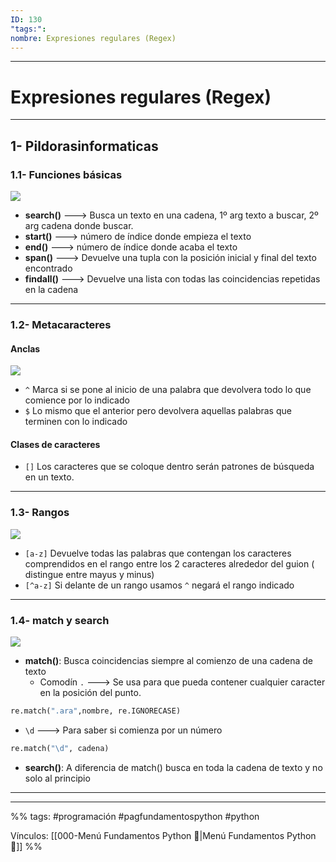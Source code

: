 ```yaml
---
ID: 130
"tags:": 
nombre: Expresiones regulares (Regex)
---
```

___
# Expresiones regulares (Regex)
___
## 1- Pildorasinformaticas 
### 1.1- Funciones básicas
![](https://www.youtube.com/watch?v=qpwn3gRtxCo)

- **search()** ---> Busca un texto en una cadena, 1º arg texto a buscar, 2º arg cadena donde buscar.
- **start()** ---> número de índice donde empieza el texto
- **end()**   ---> número de índice donde acaba el texto
- **span()** ---> Devuelve una tupla con la posición inicial y final del texto encontrado
- **findall()** ---> Devuelve una lista con todas las coincidencias repetidas en la cadena

___
### 1.2- Metacaracteres
#### Anclas

![](https://www.youtube.com/watch?v=V8316ao08tQ)

- ``^`` Marca si se pone al inicio de una palabra que devolvera todo lo que comience por lo indicado
- ``$`` Lo mismo que el anterior pero devolvera aquellas palabras que terminen con lo indicado

#### Clases de caracteres
- ``[]`` Los caracteres que se coloque dentro serán patrones de búsqueda en un texto.

___
### 1.3- Rangos
![](https://www.youtube.com/watch?v=Q4vXCQd1zwc)

- ``[a-z]`` Devuelve todas las palabras que contengan los caracteres comprendidos en el rango entre los 2 caracteres alrededor del guion ( distingue entre mayus y minus)
- ``[^a-z]`` Si delante de un rango usamos ``^`` negará el rango indicado

___
### 1.4- match y search
![](https://www.youtube.com/watch?v=u3WBRgpxQcc)

- **match()**:  Busca coincidencias siempre al comienzo de una cadena de texto
    - Comodín ``.`` --->  Se usa para que pueda contener cualquier caracter en la posición del punto.
```python
re.match(".ara",nombre, re.IGNORECASE)
```
 - ``\d`` ---> Para saber si comienza por un número
```python
re.match("\d", cadena)
```

- **search()**: A diferencia de match() busca en toda la cadena de texto y no solo al principio



















___
























___

%%
tags:  #programación #pagfundamentospython #python  

Vínculos:   [[000-Menú Fundamentos Python 📃|Menú Fundamentos Python 📃]]
%%